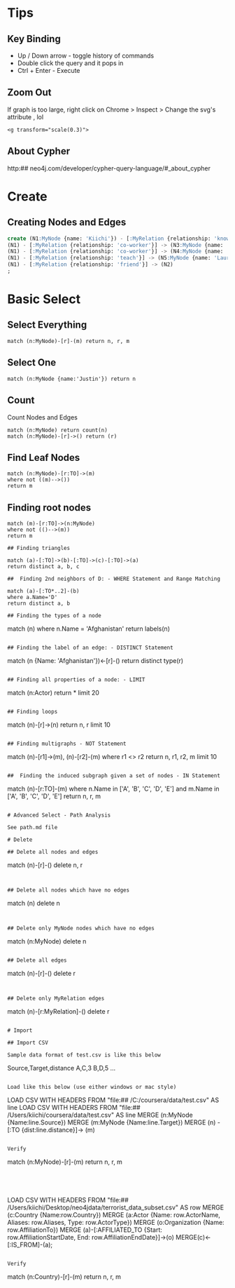 # Tips

## Key Binding

* Up / Down arrow - toggle history of commands
* Double click the query and it pops in
* Ctrl + Enter - Execute

## Zoom Out
If graph is too large, right click on Chrome > Inspect > Change the svg's attribute , lol
```
<g transform="scale(0.3)"> 
```

## About Cypher

http:## neo4j.com/developer/cypher-query-language/#_about_cypher

# Create

## Creating Nodes and Edges

```sql
create (N1:MyNode {name: 'Kiichi'}) - [:MyRelation {relationship: 'knows'}] -> (N2:MyNode {name: 'Gavi'}),
(N1) - [:MyRelation {relationship: 'co-worker'}] -> (N3:MyNode {name: 'Justin', job: 'developer'}),
(N1) - [:MyRelation {relationship: 'co-worker'}] -> (N4:MyNode {name: 'James', job: 'sr developer'}),
(N1) - [:MyRelation {relationship: 'teach'}] -> (N5:MyNode {name: 'Lauren', job: 'gamer'}),
(N1) - [:MyRelation {relationship: 'friend'}] -> (N2)
;
```
# Basic Select

## Select Everything

```
match (n:MyNode)-[r]-(m) return n, r, m
```

## Select One

```
match (n:MyNode {name:'Justin'}) return n
```

## Count

Count Nodes and Edges
```
match (n:MyNode) return count(n)
match (n:MyNode)-[r]->() return (r)
```

## Find Leaf Nodes

```
match (n:MyNode)-[r:TO]->(m)
where not ((m)-->())
return m
```

## Finding root nodes

```
match (m)-[r:TO]->(n:MyNode)
where not (()-->(m))
return m

## Finding triangles

match (a)-[:TO]->(b)-[:TO]->(c)-[:TO]->(a)
return distinct a, b, c

##  Finding 2nd neighbors of D: - WHERE Statement and Range Matching

match (a)-[:TO*..2]-(b)
where a.Name='D'
return distinct a, b

## Finding the types of a node

```
match (n)
where n.Name = 'Afghanistan'
return labels(n)
```

## Finding the label of an edge: - DISTINCT Statement  

```
match (n {Name: 'Afghanistan'})<-[r]-()
return distinct type(r)
```

## Finding all properties of a node: - LIMIT

```
match (n:Actor)
return * limit 20
```

## Finding loops

```
match (n)-[r]->(n)
return n, r limit 10
```

## Finding multigraphs - NOT Statement

```
match (n)-[r1]->(m), (n)-[r2]-(m)
where r1 <> r2
return n, r1, r2, m limit 10
```

##  Finding the induced subgraph given a set of nodes - IN Statement

```
match (n)-[r:TO]-(m)
where n.Name in ['A', 'B', 'C', 'D', 'E'] and m.Name in ['A', 'B', 'C', 'D', 'E']
return n, r, m
```

# Advanced Select - Path Analysis

See path.md file

# Delete

## Delete all nodes and edges

```
match (n)-[r]-() delete n, r
```


## Delete all nodes which have no edges

```
match (n) delete n
```


## Delete only MyNode nodes which have no edges

```
match (n:MyNode) delete n
```

## Delete all edges

```
match (n)-[r]-() delete r
```


## Delete only MyRelation edges

```
match (n)-[r:MyRelation]-() delete r
```

# Import

## Import CSV

Sample data format of test.csv is like this below
```
Source,Target,distance
A,C,3
B,D,5
...
```

Load like this below (use either windows or mac style)
```
LOAD CSV WITH HEADERS FROM "file:## /C:/coursera/data/test.csv" AS line
LOAD CSV WITH HEADERS FROM "file:## /Users/kiichi/coursera/data/test.csv" AS line
MERGE (n:MyNode {Name:line.Source})
MERGE (m:MyNode {Name:line.Target})
MERGE (n) -[:TO {dist:line.distance}]-> (m)
```

Verify

```
match (n:MyNode)-[r]-(m) return n, r, m
```




```
LOAD CSV WITH HEADERS FROM "file:## /Users/kiichi/Desktop/neo4jdata/terrorist_data_subset.csv" AS row
MERGE (c:Country {Name:row.Country})
MERGE (a:Actor {Name: row.ActorName, Aliases: row.Aliases, Type: row.ActorType})
MERGE (o:Organization {Name: row.AffiliationTo})
MERGE (a)-[:AFFILIATED_TO {Start: row.AffiliationStartDate, End: row.AffiliationEndDate}]->(o)
MERGE(c)<-[:IS_FROM]-(a);
```

Verify
```
match (n:Country)-[r]-(m) return n, r, m
```
